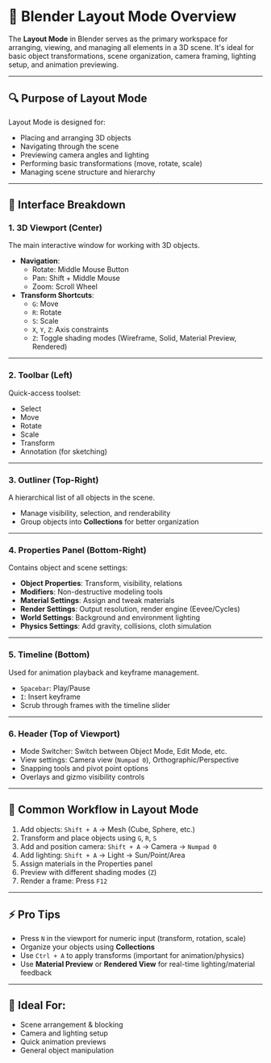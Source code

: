 # 🧱 Blender Layout Mode Overview

The **Layout Mode** in Blender serves as the primary workspace for arranging, viewing, and managing all elements in a 3D scene. It's ideal for basic object transformations, scene organization, camera framing, lighting setup, and animation previewing.

---

## 🔍 Purpose of Layout Mode

Layout Mode is designed for:
- Placing and arranging 3D objects
- Navigating through the scene
- Previewing camera angles and lighting
- Performing basic transformations (move, rotate, scale)
- Managing scene structure and hierarchy

---

## 🧭 Interface Breakdown

### 1. **3D Viewport (Center)**
The main interactive window for working with 3D objects.
- **Navigation**:  
  - Rotate: Middle Mouse Button  
  - Pan: Shift + Middle Mouse  
  - Zoom: Scroll Wheel  
- **Transform Shortcuts**:  
  - `G`: Move  
  - `R`: Rotate  
  - `S`: Scale  
  - `X`, `Y`, `Z`: Axis constraints  
  - `Z`: Toggle shading modes (Wireframe, Solid, Material Preview, Rendered)

---

### 2. **Toolbar (Left)**
Quick-access toolset:
- Select
- Move
- Rotate
- Scale
- Transform
- Annotation (for sketching)

---

### 3. **Outliner (Top-Right)**
A hierarchical list of all objects in the scene.
- Manage visibility, selection, and renderability
- Group objects into **Collections** for better organization

---

### 4. **Properties Panel (Bottom-Right)**
Contains object and scene settings:
- **Object Properties**: Transform, visibility, relations
- **Modifiers**: Non-destructive modeling tools
- **Material Settings**: Assign and tweak materials
- **Render Settings**: Output resolution, render engine (Eevee/Cycles)
- **World Settings**: Background and environment lighting
- **Physics Settings**: Add gravity, collisions, cloth simulation

---

### 5. **Timeline (Bottom)**
Used for animation playback and keyframe management.
- `Spacebar`: Play/Pause
- `I`: Insert keyframe
- Scrub through frames with the timeline slider

---

### 6. **Header (Top of Viewport)**
- Mode Switcher: Switch between Object Mode, Edit Mode, etc.
- View settings: Camera view (`Numpad 0`), Orthographic/Perspective
- Snapping tools and pivot point options
- Overlays and gizmo visibility controls

---

## 🔄 Common Workflow in Layout Mode

1. Add objects: `Shift + A` → Mesh (Cube, Sphere, etc.)
2. Transform and place objects using `G`, `R`, `S`
3. Add and position camera: `Shift + A` → Camera → `Numpad 0`
4. Add lighting: `Shift + A` → Light → Sun/Point/Area
5. Assign materials in the Properties panel
6. Preview with different shading modes (`Z`)
7. Render a frame: Press `F12`

---

## ⚡ Pro Tips

- Press `N` in the viewport for numeric input (transform, rotation, scale)
- Organize your objects using **Collections**
- Use `Ctrl + A` to apply transforms (important for animation/physics)
- Use **Material Preview** or **Rendered View** for real-time lighting/material feedback

---

## 🧰 Ideal For:

- Scene arrangement & blocking
- Camera and lighting setup
- Quick animation previews
- General object manipulation
